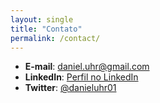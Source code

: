 ```yaml
---
layout: single
title: "Contato"
permalink: /contact/
---
```


- **E-mail**: [daniel.uhr@gmail.com](mailto:daniel.uhr@gmail.com)
- **LinkedIn**: [Perfil no LinkedIn](https://www.linkedin.com/in/daniel-uhr-6847675b)
- **Twitter**: [@danieluhr01](https://twitter.com/danieluhr01)
